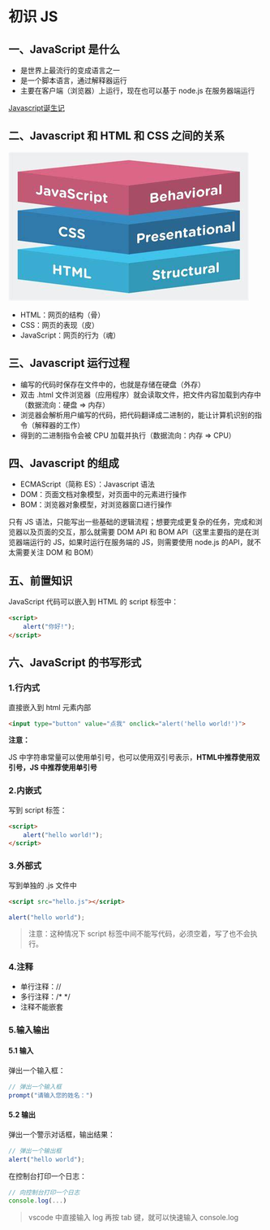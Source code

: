 # 初识 JS

## 一、JavaScript 是什么

- 是世界上最流行的变成语言之一
- 是一个脚本语言，通过解释器运行
- 主要在客户端（浏览器）上运行，现在也可以基于 node.js 在服务器端运行

[Javascript诞生记](http://www.ruanyifeng.com/blog/2011/06/birth_of_javascript.html)

## 二、Javascript 和 HTML 和 CSS 之间的关系

![关系](./pic/关系.png)

- HTML：网页的结构（骨）
- CSS：网页的表现（皮）
- JavaScript：网页的行为（魂）

## 三、Javascript 运行过程

- 编写的代码时保存在文件中的，也就是存储在硬盘（外存）
- 双击 .html 文件浏览器（应用程序）就会读取文件，把文件内容加载到内存中（数据流向：硬盘 $\Rightarrow$ 内存）
- 浏览器会解析用户编写的代码，把代码翻译成二进制的，能让计算机识别的指令（解释器的工作）
- 得到的二进制指令会被 CPU 加载并执行（数据流向：内存 $\Rightarrow$ CPU）

## 四、Javascript 的组成

- ECMAScript（简称 ES）：Javascript 语法
- DOM：页面文档对象模型，对页面中的元素进行操作
- BOM：浏览器对象模型，对浏览器窗口进行操作

只有 JS 语法，只能写出一些基础的逻辑流程；想要完成更复杂的任务，完成和浏览器以及页面的交互，那么就需要 DOM API 和 BOM API（这里主要指的是在浏览器端运行的 JS，如果时运行在服务端的 JS，则需要使用 node.js 的API，就不太需要关注 DOM 和 BOM）

## 五、前置知识

JavaScript 代码可以嵌入到 HTML 的 script 标签中：

```html
<script>
	alert("你好!");
</script>
```

## 六、JavaScript 的书写形式

### 1.行内式

直接嵌入到 html 元素内部

```html
<input type="button" value="点我" onclick="alert('hello world!')">
```

**注意：**

JS 中字符串常量可以使用单引号，也可以使用双引号表示，**HTML中推荐使用双引号，JS 中推荐使用单引号**

### 2.内嵌式

写到 script 标签：

```html
<script>
    alert("hello world!");
</script>
```

### 3.外部式

写到单独的 .js 文件中

```html
<script src="hello.js"></script>
```

```javascript
alert("hello world");
```

> 注意：这种情况下 script 标签中间不能写代码，必须空着，写了也不会执行。

### 4.注释

- 单行注释：//
- 多行注释：/* */
- 注释不能嵌套

### 5.输入输出

#### 5.1 输入

弹出一个输入框：

```javascript
// 弹出一个输入框
prompt("请输入您的姓名：")
```

#### 5.2 输出

弹出一个警示对话框，输出结果：

```javascript
// 弹出一个输出框
alert("hello world");
```

在控制台打印一个日志：

```javascript
// 向控制台打印一个日志
console.log(...)
```

> vscode 中直接输入 log 再按 tab 键，就可以快速输入 console.log
